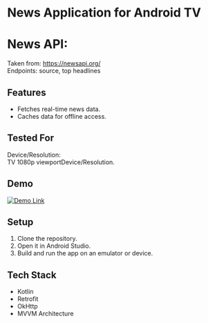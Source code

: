 # News Application  for Android TV

# News API:
Taken from: https://newsapi.org/ <br />
Endpoints: source, top headlines <br />


## Features
- Fetches real-time news data. <br />
- Caches data for offline access.<br />

## Tested For
Device/Resolution:  <br />
TV 1080p viewportDevice/Resolution. <br />



## Demo
[![Demo Link]()](https://drive.google.com/file/d/1mtdexG7xMc5BoL3toBcIERVm_RWOI1M0/view?usp=sharing)



## Setup
1. Clone the repository.<br />
2. Open it in Android Studio.<br />
3. Build and run the app on an emulator or device.<br />

## Tech Stack
- Kotlin<br />
- Retrofit<br />
- OkHttp<br />
- MVVM Architecture<br />

